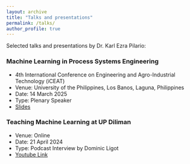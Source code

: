 ```yaml
---
layout: archive
title: "Talks and presentations"
permalink: /talks/
author_profile: true
---
```


Selected talks and presentations by Dr. Karl Ezra Pilario:

### Machine Learning in Process Systems Engineering
- 4th International Conference on Engineering and Agro-Industrial Technology (iCEAT)
- Venue: University of the Philippines, Los Banos, Laguna, Philippines
- Date: 14 March 2025
- Type: Plenary Speaker
- [Slides](/files/iCEAT_plenary_mar14_2025.pdf)

### Teaching Machine Learning at UP Diliman
- Venue: Online
- Date: 21 April 2024
- Type: Podcast Interview by Dominic Ligot
- [Youtube Link](https://www.youtube.com/watch?v=MUkCjczgRvc)
